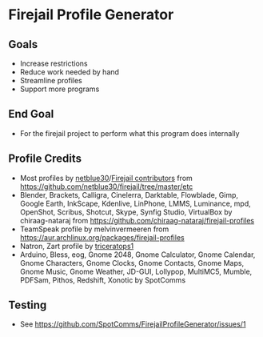 Firejail Profile Generator
==========

Goals
------
- Increase restrictions
- Reduce work needed by hand
- Streamline profiles
- Support more programs

End Goal
--------
- For the firejail project to perform what this program does internally

Profile Credits
-------
- Most profiles by [netblue30](https://github.com/netblue30/)/[Firejail contributors](https://github.com/netblue30/firejail/graphs/contributors) from https://github.com/netblue30/firejail/tree/master/etc
- Blender, Brackets, Calligra, Cinelerra, Darktable, Flowblade, Gimp, Google Earth, InkScape, Kdenlive, LinPhone, LMMS, Luminance, mpd, OpenShot, Scribus, Shotcut, Skype, Synfig Studio, VirtualBox by chiraag-nataraj from https://github.com/chiraag-nataraj/firejail-profiles
- TeamSpeak profile by melvinvermeeren from https://aur.archlinux.org/packages/firejail-profiles
- Natron, Zart profile by [triceratops1](https://github.com/triceratops1)
- Arduino, Bless, eog, Gnome 2048, Gnome Calculator, Gnome Calendar, Gnome Characters, Gnome Clocks, Gnome Contacts, Gnome Maps, Gnome Music, Gnome Weather, JD-GUI, Lollypop, MultiMC5, Mumble, PDFSam, Pithos, Redshift, Xonotic by SpotComms

Testing
-------
- See https://github.com/SpotComms/FirejailProfileGenerator/issues/1
